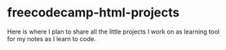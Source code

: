# freecodecamp-html-projects
Here is where I plan to share all the little projects I work on as learning tool for my notes as I learn to code.
